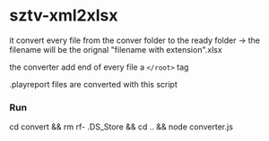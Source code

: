 # sztv-xml2xlsx
it convert every file from the conver folder to the ready folder -> the filename will be the orignal "filename with extension".xlsx

the converter add end of every file a `</root>` tag

.playreport files are converted with this script

### Run
  cd convert && rm rf- .DS_Store && cd .. && node converter.js
